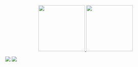 <div align="center">
  <a href="https://github.com/wbeize">
  <img height="146em" src="https://github-readme-stats.vercel.app/api?username=wbeize&show_icons=true&theme=dracula&include_all_commits=true&count_private=true"/>
  
  <img height="146em" src="https://github-readme-stats.vercel.app/api/top-langs/?username=wbeize&layout=compact&langs_count=7&theme=dracula"/>
</div>

<div> 

  <a href = "mailto:contatorafaballerini@gmail.com"><img src="https://img.shields.io/badge/-Gmail-%23333?style=for-the-badge&logo=gmail&logoColor=white" target="_blank"></a>
  <a href="https://www.linkedin.com/in/tairax/"><img src="https://cdn.jsdelivr.net/gh/devicons/devicon@v2.15.1/devicon.min.css"></a> 
 
</div>
